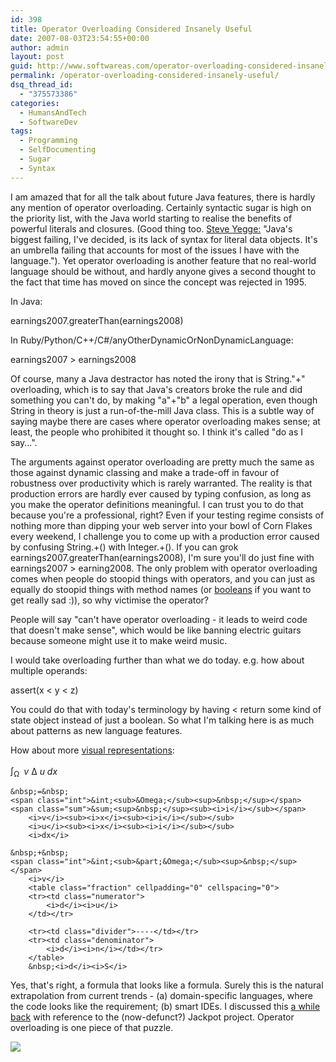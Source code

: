 ```yaml
---
id: 398
title: Operator Overloading Considered Insanely Useful
date: 2007-08-03T23:54:55+00:00
author: admin
layout: post
guid: http://www.softwareas.com/operator-overloading-considered-insanely-useful
permalink: /operator-overloading-considered-insanely-useful/
dsq_thread_id:
  - "375573386"
categories:
  - HumansAndTech
  - SoftwareDev
tags:
  - Programming
  - SelfDocumenting
  - Sugar
  - Syntax
---
```

I am amazed that for all the talk about future Java features, there is hardly any mention of operator overloading. Certainly syntactic sugar is high on the priority list, with the Java world starting to realise the benefits of powerful literals and closures. (Good thing too. <a href="http://steve-yegge.blogspot.com/2006/09/bloggers-block-4-ruby-and-java-and.html">Steve Yegge:</a> "Java's biggest failing, I've decided, is its lack of syntax for literal data objects. It's an umbrella failing that accounts for most of the issues I have with the language."). Yet operator overloading is another feature that no real-world language should be without, and hardly anyone gives a second thought to the fact that time has moved on since the concept was rejected in 1995.

In Java:

earnings2007.greaterThan(earnings2008)

In Ruby/Python/C++/C#/anyOtherDynamicOrNonDynamicLanguage:

earnings2007 > earnings2008

Of course, many a Java destractor has noted the irony that is String."+" overloading, which is to say that Java's creators broke the rule and did something you can't do, by making "a"+"b" a legal operation, even though String in theory is just a run-of-the-mill Java class. This is a subtle way of saying maybe there are cases where operator overloading makes sense; at least, the people who prohibited it thought so. I think it's called "do as I say...".

The arguments against operator overloading are pretty much the same as those against dynamic classing and make a trade-off in favour of robustness over productivity which is rarely warranted. The reality is that production errors are hardly ever caused by typing confusion, as long as you make the operator definitions meaningful. I can trust you to do that because you're a professional, right? Even if your testing regime consists of nothing more than dipping your web server into your bowl of Corn Flakes every weekend, I challenge you to come up with a production error caused by confusing String.+() with Integer.+(). If you can grok earnings2007.greaterThan(earnings2008), I'm sure you'll do just fine with earnings2007 > earning2008. The only problem with operator overloading comes when people do stoopid things with operators, and you can just as equally do stoopid things with method names (or <a href="http://en.wikipedia.org/wiki/FALSE">booleans</a> if you want to get really sad :)), so why victimise the operator?

People will say "can't have operator overloading - it leads to weird code that doesn't make sense", which would be like banning electric guitars because someone might use it to make weird music.

I would take overloading further than what we do today. e.g. how about multiple operands:

assert(x < y < z)

You could do that with today's terminology by having < return some kind of state object instead of just a boolean. So what I'm talking here is as much about patterns as new language features.

How about more <a href="http://www.zipcon.net/~swhite/docs/math/math.html">visual representations</a>:

<div class="math">
	<span class="int">&int;<sub>&Omega;</sub><sup>&nbsp;</sup></span>
		<i>v</i> &Delta; <i>u</i> <i>dx</i>

	&nbsp;=&nbsp;
	<span class="int">&int;<sub>&Omega;</sub><sup>&nbsp;</sup></span>
	<span class="sum">&sum;<sup>&nbsp;</sup><sub><i>i</i></sub></span>
		<i>v</i><sub><i>x</i><sub><i>i</i></sub></sub> 
		<i>u</i><sub><i>x</i><sub><i>i</i></sub></sub> 
		<i>dx</i>

	&nbsp;+&nbsp;
	<span class="int">&int;<sub>&part;&Omega;</sub><sup>&nbsp;</sup></span>
		<i>v</i> 
		<table class="fraction" cellpadding="0" cellspacing="0">
		<tr><td class="numerator">
			<i>d</i><i>u</i>
		</td></tr>

		<tr><td class="divider">----</td></tr>
		<tr><td class="denominator">
			<i>d</i><i>n</i></td></tr>
		</table>
		&nbsp;<i>d</i><i>S</i>
</div>

Yes, that's right, a formula that looks like a formula. Surely this is the natural extrapolation from current trends - (a) domain-specific languages, where the code looks like the requirement; (b) smart IDEs. I discussed this <a href="http://softwareas.com/source-code-string-of-ascii-or-tree-of-goodness">a while back</a> with reference to the (now-defunct?) Jackpot project. Operator overloading is one piece of that puzzle.

<img src="http://picupper.com/2007/08/03/cookiej.jpg" />